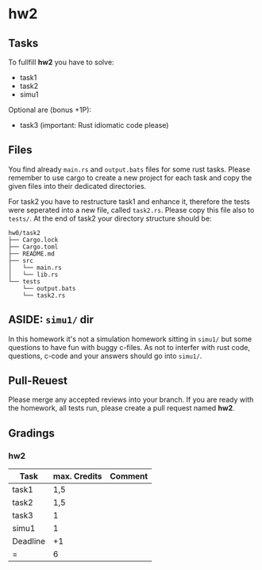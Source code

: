 # hw2

## Tasks
To fullfill **hw2** you have to solve:

- task1
- task2
- simu1

Optional are (bonus +1P):

- task3 (important: Rust idiomatic code please)

## Files
You find already `main.rs` and `output.bats` files for some rust tasks. Please remember to use cargo to create a new project for each task and copy the given files into their dedicated directories.

For task2 you have to restructure task1 and enhance it, therefore the tests were seperated into a new file, called `task2.rs`. Please copy this file also to `tests/`. At the end of task2 your directory structure should be:

```
hw0/task2
├── Cargo.lock
├── Cargo.toml
├── README.md
├── src
│   └── main.rs
│   └── lib.rs
└── tests
    └── output.bats
    └── task2.rs
```


## ASIDE: `simu1/` dir

In this homework it's not a simulation homework sitting in `simu1/` but some questions to have fun with buggy c-files. As not to interfer with rust code, questions, c-code and your answers should go into `simu1/`.

## Pull-Reuest

Please merge any accepted reviews into your branch. If you are ready with the homework, all tests run, please create a pull request named **hw2**.

## Gradings

### hw2

| Task | max. Credits | Comment |
|---|---|---|
| task1 | 1,5 | |
| task2 | 1,5 | |
| task3 | 1 | |
| simu1 | 1 | |
| Deadline | +1 | |
| = | 6 | |
